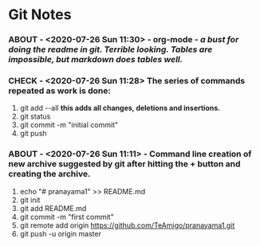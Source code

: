 # Git Notes

### ABOUT  - <2020-07-26 Sun 11:30> - org-mode - *a bust for doing the readme in git. Terrible  looking. Tables are impossible,   but markdown does tables well.*

### CHECK  - <2020-07-26 Sun 11:28> The series of commands repeated as work is done: 

1. git add --all **this adds all changes, deletions and insertions.** 
2. git status  
3. git commit -m "initial commit"  
4. git push  


### ABOUT  - <2020-07-26 Sun 11:11> - Command line creation of new archive suggested by git after hitting the + button and creating the archive. 

1. echo "# pranayama1" >> README.md  
2. git init  
3. git add README.md  
4. git commit -m "first commit"  
5. git remote add origin https://github.com/TeAmigo/pranayama1.git  
6. git push -u origin master  



